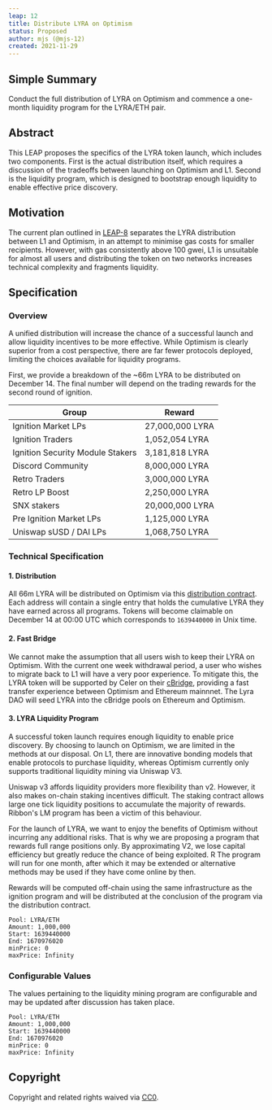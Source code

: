 ```yaml
---
leap: 12
title: Distribute LYRA on Optimism
status: Proposed
author: mjs (@mjs-12)
created: 2021-11-29
---
```


<!--You can leave these HTML comments in your merged LEAP and delete the visible duplicate text guides, they will not appear and may be helpful to refer to if you edit it again. This is the suggested template for new LEAPs. Note that a LEAP number will be assigned by an editor. When opening a p ull request to submit your LEAP, please use an abbreviated title in the filename, `leap-draft_title_abbrev.md`. The title should be 44 characters or less.-->

## Simple Summary
<!--"If you can't explain it simply, you don't understand it well enough." Simply describe the outcome the proposed changes intends to achieve. This should be non-technical and accessible to a casual community member.-->
Conduct the full distribution of LYRA on Optimism and commence a one-month liquidity program for the LYRA/ETH pair.

## Abstract
<!--A short (~200 word) description of the proposed change, the abstract should clearly describe the proposed change. This is what *will* be done if the LEAP is implemented, not *why* it should be done or *how* it will be done. If the LEAP proposes deploying a new contract, write, "we propose to deploy a new contract that will do x".-->
This LEAP proposes the specifics of the LYRA token launch, which includes two components. First is the actual distribution itself, which requires a discussion of the tradeoffs between launching on Optimism and L1. Second is the liquidity program, which is designed to bootstrap enough liquidity to enable effective price discovery.

##  Motivation
<!--This is the problem statement. This is the *why* of the LEAP. It should clearly explain *why* the current state of the protocol is inadequate.  It is critical that you explain *why* the change is needed, if the LEAP proposes changing how something is calculated, you must address *why* the current calculation is innaccurate or wrong. This is not the place to describe how the LEAP will address the issue!-->
The current plan outlined in [LEAP-8](https://leaps.lyra.finance/leaps/leap-8) separates the LYRA distribution between L1 and Optimism, in an attempt to minimise gas costs for smaller recipients. However, with gas consistently above 100 gwei, L1 is unsuitable for almost all users and distributing the token on two networks increases technical complexity and fragments liquidity. 

## Specification

<!--The specification should describe the syntax and semantics of any new feature, there are five sections
1. Overview
2. Rationale
3. Technical Specification
4. Test Cases
5. Configurable Values
-->

### Overview
<!--This is a high level overview of *how* the LEAP will solve the problem. The overview should clearly describe how the new feature will be implemented.-->
A unified distribution will increase the chance of a successful launch and allow liquidity incentives to be more effective. While Optimism is clearly superior from a cost perspective, there are far fewer protocols deployed, limiting the choices available for liquidity programs.

First, we provide a breakdown of the ~66m LYRA to be distributed on December 14. The final number will depend on the trading rewards for the second round of ignition.

| Group  | Reward      |
| ----------- | ----------- |
| Ignition Market LPs | 27,000,000 LYRA |
| Ignition Traders | 1,052,054 LYRA |
| Ignition Security Module Stakers | 3,181,818 LYRA |
| Discord Community | 8,000,000 LYRA |
| Retro Traders | 3,000,000 LYRA|
| Retro LP Boost | 2,250,000 LYRA |
| SNX stakers | 20,000,000 LYRA |
| Pre Ignition Market LPs | 1,125,000 LYRA |
| Uniswap sUSD / DAI LPs | 1,068,750 LYRA |

### Technical Specification
<!--The technical specification should outline the public API of the changes proposed. That is, changes to any of the interfaces Lyra currently exposes or the creations of new ones.-->

#### 1. Distribution
All 66m LYRA will be distributed on Optimism via this [distribution contract](https://github.com/lyra-finance/lyra-protocol/blob/master/contracts/governance/LyraDistributor.sol). Each address will contain a single entry that holds the cumulative LYRA they have earned across all programs. Tokens will become claimable on December 14 at 00:00 UTC which corresponds to `1639440000` in Unix time.

#### 2. Fast Bridge
We cannot make the assumption that all users wish to keep their LYRA on Optimism. With the current one week withdrawal period, a user who wishes to migrate back to L1 will have a very poor experience. To mitigate this, the LYRA token will be supported by Celer on their [cBridge](https://cbridge.celer.network/#/transfer), providing a fast transfer experience between Optimism and Ethereum mainnnet. The Lyra DAO will seed LYRA into the cBridge pools on Ethereum and Optimism.

#### 3. LYRA Liquidity Program

A successful token launch requires enough liquidity to enable price discovery. By choosing to launch on Optimism, we are limited in the methods at our disposal. On L1, there are innovative bonding models that enable protocols to purchase liquidity, whereas Optimism currently only supports traditional liquidity mining via Uniswap V3.

Uniswap v3 affords liquidity providers more flexibility than v2. However, it also makes on-chain staking incentives difficult. The staking contract allows large one tick liquidity positions to accumulate the majority of rewards. Ribbon's LM program has been a victim of this behaviour.

For the launch of LYRA, we want to enjoy the benefits of Optimism without incurring any additional risks. That is why we are proposing a program that rewards full range positions only. By approximating V2, we lose capital efficiency but greatly reduce the chance of being exploited. R The program will run for one month, after which it may be extended or alternative methods may be used if they have come online by then.

Rewards will be computed off-chain using the same infrastructure as the ignition program and will be distributed at the conclusion of the program via the distribution contract.

```
Pool: LYRA/ETH
Amount: 1,000,000
Start: 1639440000
End: 1670976020
minPrice: 0
maxPrice: Infinity
```

### Configurable Values
<!--Please list all values configurable under this implementation.-->
The values pertaining to the liquidity mining program are configurable and may be updated after discussion has taken place.

```
Pool: LYRA/ETH
Amount: 1,000,000
Start: 1639440000
End: 1670976020
minPrice: 0
maxPrice: Infinity
```

## Copyright
Copyright and related rights waived via [CC0](https://creativecommons.org/publicdomain/zero/1.0/).
